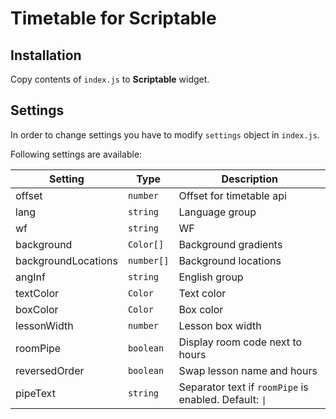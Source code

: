 # Timetable for Scriptable

## Installation

Copy contents of `index.js` to **Scriptable** widget.

## Settings

In order to change settings you have to modify `settings` object in `index.js`.

Following settings are available:

| Setting | Type | Description |
| - | - | - |
| offset | `number` | Offset for timetable api |
| lang | `string` | Language group |
| wf | `string` | WF |
| background | `Color[]` | Background gradients |
| backgroundLocations | `number[]` | Background locations |
| angInf | `string` | English group |
| textColor | `Color` | Text color |
| boxColor | `Color` | Box color |
| lessonWidth | `number` | Lesson box width |
| roomPipe | `boolean` | Display room code next to hours |
| reversedOrder | `boolean` | Swap lesson name and hours |
| pipeText | `string` | Separator text if `roomPipe` is enabled. Default: `\|`|
